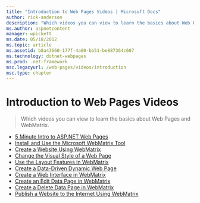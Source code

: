 ```yaml
---
title: "Introduction to Web Pages Videos | Microsoft Docs"
author: rick-anderson
description: "Which videos you can view to learn the basics about Web Pages and WebMatrix."
ms.author: aspnetcontent
manager: wpickett
ms.date: 05/18/2012
ms.topic: article
ms.assetid: b8a43660-177f-4a00-bb51-be887364c607
ms.technology: dotnet-webpages
ms.prod: .net-framework
msc.legacyurl: /web-pages/videos/introduction
msc.type: chapter
---
```

Introduction to Web Pages Videos
====================
> Which videos you can view to learn the basics about Web Pages and WebMatrix.


- [5 Minute Intro to ASP.NET Web Pages](5-minute-introduction-to-aspnet-web-pages.md)
- [Install and Use the Microsoft WebMatrix Tool](install-and-use-the-microsoft-webmatrix-tool.md)
- [Create a Website Using WebMatrix](create-a-website-using-webmatrix.md)
- [Change the Visual Style of a Web Page](change-the-visual-style-of-a-web-page.md)
- [Use the Layout Features in WebMatrix](use-the-layout-features-in-webmatrix.md)
- [Create a Data-Driven Dynamic Web Page](create-a-data-driven-dynamic-web-page.md)
- [Create a Web Interface in WebMatrix](create-a-web-interface-in-webmatrix.md)
- [Create an Edit Data Page in WebMatrix](create-an-edit-data-page-in-webmatrix.md)
- [Create a Delete Data Page in WebMatrix](create-a-delete-data-page-in-webmatrix.md)
- [Publish a Website to the Internet Using WebMatrix](publish-a-website-to-the-internet-using-webmatrix.md)
